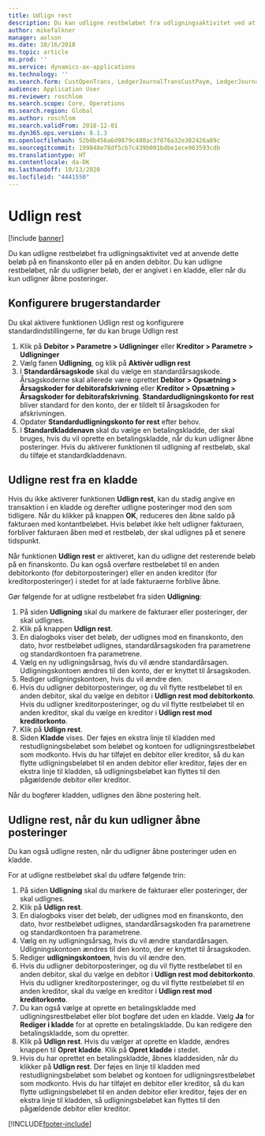 ```yaml
---
title: Udlign rest
description: Du kan udligne restbeløbet fra udligningsaktivitet ved at anvende dette beløb på en finanskonto.
author: mikefalkner
manager: aolson
ms.date: 10/16/2018
ms.topic: article
ms.prod: ''
ms.service: dynamics-ax-applications
ms.technology: ''
ms.search.form: CustOpenTrans, LedgerJournalTransCustPaym, LedgerJournalTransVendPaym, VendOpenTrans
audience: Application User
ms.reviewer: roschlom
ms.search.scope: Core, Operations
ms.search.region: Global
ms.author: roschlom
ms.search.validFrom: 2018-12-01
ms.dyn365.ops.version: 8.1.3
ms.openlocfilehash: 52b0b456a6d9879c480ac3f076a32e382426a89c
ms.sourcegitcommit: 199848e78df5cb7c439b001bdbe1ece963593cdb
ms.translationtype: HT
ms.contentlocale: da-DK
ms.lasthandoff: 10/13/2020
ms.locfileid: "4441550"
---
```

# <a name="settle-remainder"></a>Udlign rest

[!include [banner](../includes/banner.md)]

Du kan udligne restbeløbet fra udligningsaktivitet ved at anvende dette beløb på en finanskonto eller på en anden debitor. Du kan udligne restbeløbet, når du udligner beløb, der er angivet i en kladde, eller når du kun udligner åbne posteringer.

## <a name="setting-up-defaults"></a>Konfigurere brugerstandarder 
Du skal aktivere funktionen Udlign rest og konfigurere standardindstillingerne, før du kan bruge Udlign rest

1)  Klik på **Debitor > Parametre > Udligninger** eller **Kreditor > Parametre > Udligninger**
2)  Vælg fanen **Udligning**, og klik på **Aktivér udlign rest**
3)  I **Standardårsagskode** skal du vælge en standardårsagskode. Årsagskoderne skal allerede være oprettet **Debitor > Opsætning > Årsagskoder for debitorafskrivning** eller **Kreditor > Opsætning > Årsagskoder for debitorafskrivning**. **Standardudligningskonto for rest** bliver standard for den konto, der er tildelt til årsagskoden for afskrivningen.
3)  Opdater **Standardudligningskonto for rest** efter behov.
4)  I **Standardkladdenavn** skal du vælge en betalingskladde, der skal bruges, hvis du vil oprette en betalingskladde, når du kun udligner åbne posteringer. Hvis du aktiverer funktionen til udligning af restbeløb, skal du tilføje et standardkladdenavn.

## <a name="settle-remainder-from-a-journal"></a>Udligne rest fra en kladde
Hvis du ikke aktiverer funktionen **Udlign rest**, kan du stadig angive en transaktion i en kladde og derefter udligne posteringer mod den som tidligere. Når du klikker på knappen **OK**, reduceres den åbne saldo på fakturaen med kontantbeløbet. Hvis beløbet ikke helt udligner fakturaen, forbliver fakturaen åben med et restbeløb, der skal udlignes på et senere tidspunkt.

Når funktionen **Udlign rest** er aktiveret, kan du udligne det resterende beløb på en finanskonto. Du kan også overføre restbeløbet til en anden debitorkonto (for debitorposteringer) eller en anden kreditor (for kreditorposteringer) i stedet for at lade fakturaerne forblive åbne. 

Gør følgende for at udligne restbeløbet fra siden **Udligning**:

1)  På siden **Udligning** skal du markere de fakturaer eller posteringer, der skal udlignes.
2)  Klik på knappen **Udlign rest**.
3)  En dialogboks viser det beløb, der udlignes mod en finanskonto, den dato, hvor restbeløbet udlignes, standardårsagskoden fra parametrene og standardkontoen fra parametrene. 
4)  Vælg en ny udligningsårsag, hvis du vil ændre standardårsagen. Udligningskontoen ændres til den konto, der er knyttet til årsagskoden.
5)  Rediger udligningskontoen, hvis du vil ændre den.
6)  Hvis du udligner debitorposteringer, og du vil flytte restbeløbet til en anden debitor, skal du vælge en debitor i **Udlign rest mod debitorkonto**. Hvis du udligner kreditorposteringer, og du vil flytte restbeløbet til en anden kreditor, skal du vælge en kreditor i **Udlign rest mod kreditorkonto**.
6)  Klik på **Udlign rest**.
7)  Siden **Kladde** vises. Der føjes en ekstra linje til kladden med restudligningsbeløbet som beløbet og kontoen for udligningsrestbeløbet som modkonto. Hvis du har tilføjet en debitor eller kreditor, så du kan flytte udligningsbeløbet til en anden debitor eller kreditor, føjes der en ekstra linje til kladden, så udligningsbeløbet kan flyttes til den pågældende debitor eller kreditor.

Når du bogfører kladden, udlignes den åbne postering helt. 

## <a name="settle-remainder-when-you-are-only-settling-open-transactions"></a>Udligne rest, når du kun udligner åbne posteringer
Du kan også udligne resten, når du udligner åbne posteringer uden en kladde.

For at udligne restbeløbet skal du udføre følgende trin:

1)  På siden **Udligning** skal du markere de fakturaer eller posteringer, der skal udlignes.
2)  Klik på **Udlign rest**.
3)  En dialogboks viser det beløb, der udlignes mod en finanskonto, den dato, hvor restbeløbet udlignes, standardårsagskoden fra parametrene og standardkontoen fra parametrene. 
4)  Vælg en ny udligningsårsag, hvis du vil ændre standardårsagen. Udligningskontoen ændres til den konto, der er knyttet til årsagskoden.
5)  Rediger **udligningskontoen**, hvis du vil ændre den.
6)  Hvis du udligner debitorposteringer, og du vil flytte restbeløbet til en anden debitor, skal du vælge en debitor i **Udlign rest mod debitorkonto**. Hvis du udligner kreditorposteringer, og du vil flytte restbeløbet til en anden kreditor, skal du vælge en kreditor i **Udlign rest mod kreditorkonto**.
7)  Du kan også vælge at oprette en betalingskladde med udligningsrestbeløbet eller blot bogføre det uden en kladde. Vælg **Ja** for **Rediger i kladde** for at oprette en betalingskladde. Du kan redigere den betalingskladde, som du opretter.
8)  Klik på **Udlign rest**. Hvis du vælger at oprette en kladde, ændres knappen til **Opret kladde**. Klik på **Opret kladde** i stedet.
9)  Hvis du har oprettet en betalingskladde, åbnes kladdesiden, når du klikker på **Udlign rest**. Der føjes en linje til kladden med restudligningsbeløbet som beløbet og kontoen for udligningsrestbeløbet som modkonto. Hvis du har tilføjet en debitor eller kreditor, så du kan flytte udligningsbeløbet til en anden debitor eller kreditor, føjes der en ekstra linje til kladden, så udligningsbeløbet kan flyttes til den pågældende debitor eller kreditor.


[!INCLUDE[footer-include](../../includes/footer-banner.md)]